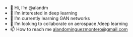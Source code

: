- 👋 Hi, I’m @alandm
- 👀 I’m interested in deep learning
- 🌱 I’m currently learning GAN networks 
- 💞️ I’m looking to collaborate on aerospace /deep learning
- 📫 How to reach me alandominguezmontero@gmail.com

<!---
alandm/alandm is a ✨ special ✨ repository because its `README.md` (this file) appears on your GitHub profile.
You can click the Preview link to take a look at your changes.
--->
